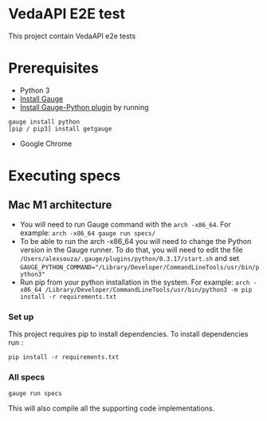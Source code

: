 # VedaAPI E2E test

This project contain VedaAPI e2e tests


# Prerequisites
- Python 3
- [Install Gauge](https://docs.gauge.org/latest/installation.html)
- [Install Gauge-Python plugin](https://gauge-python.readthedocs.io/en/latest/installation.html) by running<br>
```
gauge install python
[pip / pip3] install getgauge
```
- Google Chrome


# Executing specs

## Mac M1 architecture
- You will need to run Gauge command with the `arch -x86_64`. For example: `arch -x86_64 gauge run specs/`
- To be able to run the  arch -x86_64 you will need to change the Python version in the Gauge runner.
To do that, you will need to edit the file `/Users/alexsouza/.gauge/plugins/python/0.3.17/start.sh` and set `GAUGE_PYTHON_COMMAND="/Library/Developer/CommandLineTools/usr/bin/python3"`
- Run pip from your python installation in the system. For example: `arch -x86_64 /Library/Developer/CommandLineTools/usr/bin/python3 -m pip install -r requirements.txt`
 

### Set up
This project requires pip to install dependencies. To install dependencies run :  
````
pip install -r requirements.txt
````

### All specs
````
gauge run specs
````
This will also compile all the supporting code implementations.
